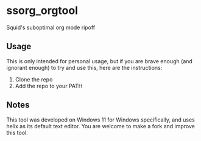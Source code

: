 # ssorg_orgtool
Squid's suboptimal org mode ripoff

## Usage
This is only intended for personal usage, but if you are brave enough (and ignorant enough) to try and use this, here are the instructions:
1. Clone the repo
2. Add the repo to your PATH

## Notes
This tool was developed on Windows 11 for Windows specifically, and uses helix as its default text editor. You are welcome to make a fork and improve this tool.
